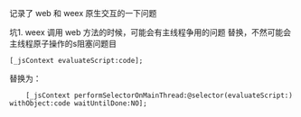记录了 web 和 weex 原生交互的一下问题

坑1. weex 调用 web 方法的时候，可能会有主线程争用的问题
替换，不然可能会主线程原子操作的s阻塞问题目

    [_jsContext evaluateScript:code];
替换为：
        
        [_jsContext performSelectorOnMainThread:@selector(evaluateScript:) withObject:code waitUntilDone:NO];


